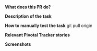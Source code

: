 **What does this PR do?**


**Description of the task**


**How to manually test the task**
git pull origin 

**Relevant Pivotal Tracker stories**

**Screenshots**
